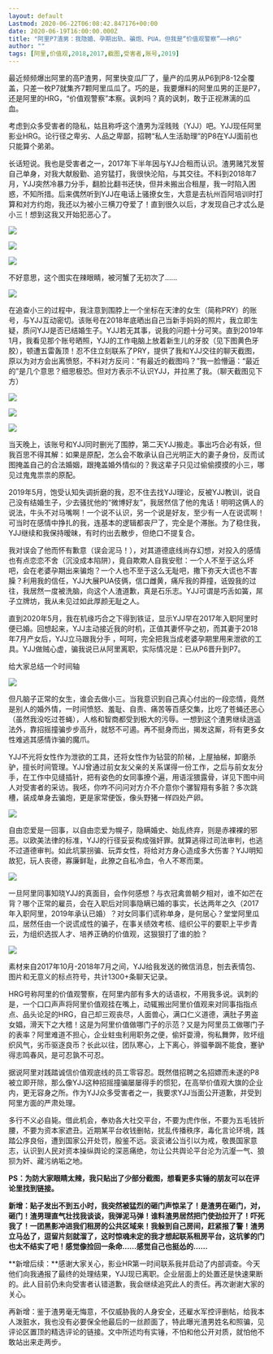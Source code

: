 ```yaml
---
layout: default
Lastmod: 2020-06-22T06:08:42.847176+00:00
date: 2020-06-19T16:00:00.000Z
title: "阿里P7渣男：我隐婚、孕期出轨、骗炮、PUA，但我是“价值观警察”——HRG"
author: ""
tags: [阿里,价值观,2018,2017,截图,受害者,账号,2019]
---
```


最近频频爆出阿里的高P渣男，阿里快变瓜厂了，量产的瓜男从P6到P8-12全覆盖，只差一枚P7就集齐7颗阿里瓜瓜了。巧的是，我要爆料的阿里瓜男的正是P7，还是阿里的HRG，“价值观警察”本察。讽刺吗？真的讽刺，敢于正视淋漓的瓜血。

考虑到众多受害者的隐私，姑且称呼这个渣男为淫贱贱（YJJ）吧。YJJ现任阿里影业HRG。论行径之卑劣、人品之卑鄙，招聘“私人生活助理”的P8在YJJ面前也只能算个弟弟。

长话短说。我也是受害者之一，2017年下半年因与YJJ合租而认识。渣男赌咒发誓自己单身，对我大献殷勤、追穷猛打，我很快沦陷，与其交往。不料到2018年7月，YJJ突然冷暴力分手，翻脸比翻书还快，但并未搬出合租屋，我一时陷入困惑，不知所措。后来偶然听到YJJ在电话上骚撩女生，大意是去杭州百阿培训时打算和对方约炮，我还以为被小三横刀夺爱了！直到很久以后，才发现自己才忒么是小三！想到这我又开始犯恶心了。

![](https://images.weserv.nl/?url=https%3A//pic1.zhimg.com/v2-b637fd8f67a2809eb48653881953ce84_b.jpg)

![](https://images.weserv.nl/?url=https%3A//pic3.zhimg.com/v2-b8484cd54c3eebae718c04f200eabad6_b.jpg)

![](https://images.weserv.nl/?url=https%3A//pic4.zhimg.com/v2-ee85b45a97222bc7b873b8d665c8153b_b.jpg)

不好意思，这个图实在辣眼睛，被河蟹了无初次了……

![](https://images.weserv.nl/?url=https%3A//pic3.zhimg.com/v2-84c4f061ebcad44bbe335ca88f4df65a_b.jpg)

在追查小三的过程中，我注意到围脖上一个坐标在天津的女生（简称PRY）的账号，与YJJ互动密切。该账号在2018年底晒出自己当新手妈妈的照片，我立即生疑，质问YJJ是否已结婚生子。YJJ若无其事，说我的问题十分可笑。直到2019年1月，我看见那个账号晒照，YJJ的工作电脑上放着新生儿的牙胶（见下图黄色牙胶），顿遭五雷轰顶！忍不住立刻联系了PRY，提供了我和YJJ交往的聊天截图，原以为对方会出离愤怒，不料对方反问：“有最近的截图吗？”我一脸懵逼：“最近的”是几个意思？细思极恐。但对方表示不认识YJJ，并拉黑了我。（聊天截图见下方）

![](https://images.weserv.nl/?url=https%3A//pic3.zhimg.com/v2-f7259d395ac8a16b2ece9a8589878f0e_b.jpg)

![](https://images.weserv.nl/?url=https%3A//pic4.zhimg.com/v2-4ff096cb652b004b1ee62e5897e10787_b.jpg)

![](https://images.weserv.nl/?url=https%3A//pic3.zhimg.com/v2-40691d96182c62c49c784dba8a868356_b.jpg)

当天晚上，该账号和YJJ同时删光了围脖，第二天YJJ搬走。事出巧合必有妖，但我百思不得其解：如果是原配，怎么会不敢承认自己光明正大的妻子身份，反而试图掩盖自己的合法婚姻，跟掩盖婚外情似的？我这辈子只见过偷偷摸摸的小三，哪见过鬼鬼祟祟的原配。

2019年5月，饱受认知失调折磨的我，忍不住去找YJJ理论，反被YJJ教训，说自己没有结婚生子，少去骚扰他的“微博好友”，我居然信了他的鬼话！明明这俩人的说法，牛头不对马嘴啊！一个说不认识，另一个说是好友，至少有一人在说谎啊！可当时在感情中挣扎的我，连基本的逻辑都丧尸了，完全是个滞胀。为了稳住我，YJJ继续和我保持暧昧，有时约出去散步，但绝口不提复合。

我对误会了他而怀有歉意（误会泥马！），对其道德底线尚存幻想，对投入的感情也有点恋恋不舍（沉没成本陷阱），竟自欺欺人自我安慰：一个人不至于这么坏吧，会在老婆孕期出来骗炮？一个人也不至于这么无耻吧，撒下弥天大谎也不害臊？利用我的信任，YJJ大展PUA伎俩，信口雌黄，痛斥我的莽撞，诋毁我的过往，我居然一度被洗脑，向这个人渣道歉，真是石乐志。YJJ可谓是巧舌如簧，屌子立牌坊，我从未见过如此厚颜无耻之人。

直到2020年5月，我在机缘巧合之下得到铁证，显示YJJ早在2017年入职阿里时便已婚。回想起来，YJJ主动接近我的时机，正值其妻怀孕之初，而其妻于2018年7月产女后，YJJ立马跟我分手 ，呵呵，完全把我当成老婆孕期里用来泄欲的工具。YJJ做贼心虚，骗我说已从阿里离职，实际情况是：已从P6晋升到P7。

给大家总结一个时间轴

![](https://images.weserv.nl/?url=https%3A//pic4.zhimg.com/v2-7f9e2193367f422959c622b1aa064ee7_b.jpg)

但凡脑子正常的女生，谁会去做小三。当我意识到自己真心付出的一段恋情，竟然是别人的婚外情，一时间愤怒、羞耻、自责、痛苦等百感交集，比吃了苍蝇还恶心（虽然我没吃过苍蝇），人格和智商都受到极大的污辱。一想到这个渣男继续逍遥法外，靠招摇撞骗步步高升，就怒不可遏。再不挺身而出，揭发这厮，将有更多女性难逃其感情诈骗的魔爪。

YJJ不光将女性作为泄欲的工具，还将女性作为钻营的阶梯，上屋抽梯，卸磨杀驴，擅长时间管理。YJJ曾通过前女友父亲的关系谋得一份工作，之后与前女友分手，在工作中见缝插针，把有姿色的女同事撩个遍，用语淫猥露骨，详见下图中间人对受害者的采访。我呸，你咋不问问对方介不介意你个骡智翔有多脏？多次跳槽，装成单身去骗炮，更是家常便饭，像头野猪一样四处产卵。

![](https://images.weserv.nl/?url=https%3A//pic1.zhimg.com/v2-e86b42ecc86352e69edda02376f062f4_b.jpg)

自由恋爱是一回事，以自由恋爱为幌子，隐瞒婚史、始乱终弃，则是赤裸裸的邪恶。以欧美法律的标准，YJJ的行径妥妥构成强奸罪。就算逃得过司法审判，也逃不过道德审判。如此坑蒙拐骗、玩弄女性，将给对方身心造成多大伤害？YJJ明知故犯，玩人丧德，寡廉鲜耻，此獠之自私冷血，令人不寒而栗。

![](https://images.weserv.nl/?url=https%3A//pic4.zhimg.com/v2-867c1e62c5a7a98000b164ef1faa93ff_b.jpg)

一旦阿里同事知晓YJJ的真面目，会作何感想？与衣冠禽兽朝夕相对，谁不如芒在背？哪个正常的雇员，会在入职后对同事隐瞒已婚的事实，长达两年之久（2017年入职阿里，2019年承认已婚）？对女同事们谎称单身，是何居心？堂堂阿里瓜瓜，居然任由一个说谎成性的骗子，在事关绩效考核、组织公平的要职上平步青云，为组织选拔人才、培养正确的价值观，这狠狠打了谁的脸？

![](https://images.weserv.nl/?url=https%3A//pic1.zhimg.com/v2-684dc112ac9be532148bb6dbbe2f0eb8_b.jpg)

素材来自2017年10月-2018年7月之间，YJJ给我发送的微信消息，刨去表情包、图片和无意义的标点符号，共计1300+条聊天记录。

HRG号称阿里的价值观警察，在阿里内部有多大的话语权，不用我多说。讽刺的是，一个口口声声将阿里价值观挂在嘴上，动辄搬出阿里价值观来对同事指指点点、品头论足的HRG，自己却三观丧尽，人面兽心，满口仁义道德，满肚子男盗女娼，滑天下之大稽！这是为阿里价值做哪门子的示范？又是为阿里员工做哪门子的表率？阿里难道不担心，企业蛀虫利用职务之便，偷奸耍滑，徇私舞弊，败坏组织风气，劣币驱逐良币？长此以往，团队寒心，上下离心，骅骝拳跼不能食，蹇驴得志鸣春风，是可忍孰不可忍。

据说阿里对践踏诚信价值观底线的员工零容忍。既然借招聘之名招嫖而未遂的P8被立即开除，那么像YJJ这种招摇撞骗屡屡得手的惯犯，在高举价值观大旗的企业内，更无容身之所。作为YJJ众多受害者之一，我要求YJJ当面公开道歉，并受到阿里方面的严肃处理。

多行不义必自毙。借此机会，奉劝各大社交平台，不要为虎作伥，不要为五毛钱折腰，不要为资本家遮丑。近期某平台收钱删帖，扰乱传播秩序，毒化言论环境，践踏公序良俗，遭到国家公开处罚，殷鉴不远。衮衮诸公当引以为戒，敬畏国家意志，认识到人民对资本操纵舆论的深恶痛绝，勿让公共舆论平台沦为沆瀣一气、狼狈为奸、藏污纳垢之地。

**PS：为防大家眼睛太辣，我只贴出了少部分截图，想看更多实锤的朋友可以在评论里找到链接。**

**新增：贴子发出不到五小时，我突然被猛烈的砸门声惊呆了！是渣男在砸门，对，砸门！渣男理直气壮找我谈谈，我弹泥马弹！谁料渣男居然把门使劲拉开了！吓死我了！一团黑影冲进我们租房的公共区域来！我躲到自己房间，赶紧报了警！渣男立马怂了，逗留片刻就溜了，这时惊魂未定的我才想起联系租房平台，这坑爹的门也太不结实了吧！感觉像捡回一条命……感觉自己也挺怂的……**

**新增后续：**感谢大家关心，影业HR第一时间联系我并启动了内部调查。今天他们向我通报了最终的处理结果，YJJ现已离职。企业层面上的处置还是快速果断的。此人目前仍未向受害者认错道歉，我会继续追究此人的责任。再次谢谢大家的关心。

再新增：鉴于渣男毫无悔意，不仅威胁我的人身安全，还雇水军控评删帖，给我本人泼脏水，我也没有必要保全他最后的一丝颜面了，特此曝光渣男姓名和照骗，见评论区置顶的精选评论的链接。文中所述均有实锤，不怕和他公开对质，就怕他不敢站出来走两步。

